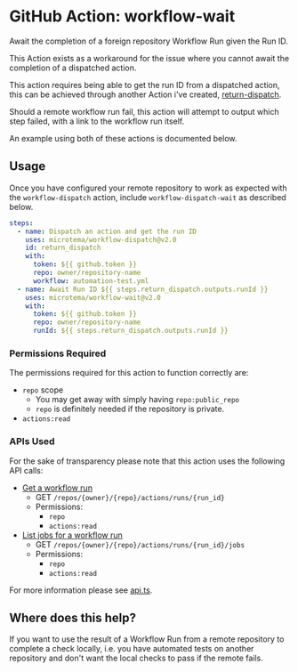 # GitHub Action: workflow-wait

Await the completion of a foreign repository Workflow Run given the Run ID.

This Action exists as a workaround for the issue where you cannot await the completion of a dispatched action.

This action requires being able to get the run ID from a dispatched action, this can be achieved through another Action i've created, [return-dispatch](https://github.com/microtema/workflow-dispatch-wait).

Should a remote workflow run fail, this action will attempt to output which step failed, with a link to the workflow run itself.

An example using both of these actions is documented below.

## Usage

Once you have configured your remote repository to work as expected with the `workflow-dispatch` action, include `workflow-dispatch-wait` as described below.

```yaml
steps:
  - name: Dispatch an action and get the run ID
    uses: microtema/workflow-dispatch@v2.0
    id: return_dispatch
    with:
      token: ${{ github.token }}
      repo: owner/repository-name
      workflow: automation-test.yml
  - name: Await Run ID ${{ steps.return_dispatch.outputs.runId }}
    uses: microtema/workflow-wait@v2.0
    with:
      token: ${{ github.token }}
      repo: owner/repository-name
      runId: ${{ steps.return_dispatch.outputs.runId }}

```

### Permissions Required

The permissions required for this action to function correctly are:

- `repo` scope
  - You may get away with simply having `repo:public_repo`
  - `repo` is definitely needed if the repository is private.
- `actions:read`

### APIs Used

For the sake of transparency please note that this action uses the following API calls:

- [Get a workflow run](https://docs.github.com/en/rest/reference/actions#get-a-workflow-run)
  - GET `/repos/{owner}/{repo}/actions/runs/{run_id}`
  - Permissions:
    - `repo`
    - `actions:read`
- [List jobs for a workflow run](https://docs.github.com/en/rest/reference/actions#list-jobs-for-a-workflow-run)
  - GET `/repos/{owner}/{repo}/actions/runs/{run_id}/jobs`
  - Permissions:
    - `repo`
    - `actions:read`

For more information please see [api.ts](./src/api.ts).

## Where does this help?

If you want to use the result of a Workflow Run from a remote repository to complete a check locally, i.e. you have automated tests on another repository and don't want the local checks to pass if the remote fails.
